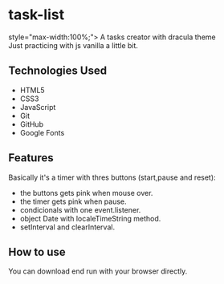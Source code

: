 # task-list

style="max-width:100%;">
A tasks creator with dracula theme</br>
Just practicing with js vanilla a little bit. 

## Technologies Used

* HTML5
* CSS3
* JavaScript
* Git
* GitHub
* Google Fonts

## Features

Basically it's a timer with thres buttons (start,pause and reset):

- the buttons gets pink when mouse over.
- the timer gets pink when pause. 
- condicionals with one event.listener. 
- object Date with localeTimeString method.
- setInterval and clearInterval. 

## How to use

You can download end run with your browser directly.

